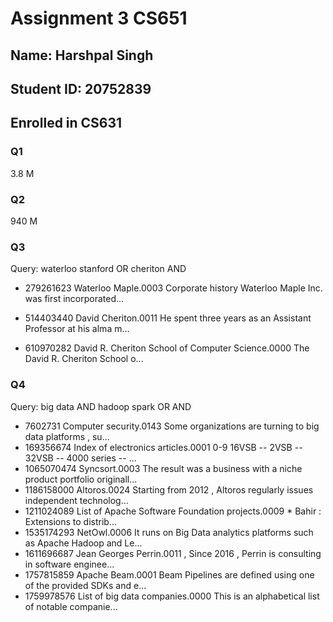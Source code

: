 # Assignment 3 CS651

## Name: Harshpal Singh

## Student ID: 20752839

## Enrolled in CS631

### Q1

3.8 M

### Q2

940 M

### Q3

Query: waterloo stanford OR cheriton AND

- 279261623       Waterloo Maple.0003     Corporate history Waterloo Maple Inc. was first   incorporated...

- 514403440       David Cheriton.0011     He spent three years as an Assistant Professor at his alma m...
- 610970282       David R. Cheriton School of Computer Science.0000       The David R. Cheriton School o...

### Q4

Query: big data AND hadoop spark OR AND

- 7602731           Computer security.0143  Some organizations are turning to big data platforms , su...
- 169356674       Index of electronics articles.0001      0-9 16VSB -- 2VSB -- 32VSB -- 4000 series -- ...
- 1065070474     Syncsort.0003   The result was a business with a niche product portfolio originall...
- 1186158000     Altoros.0024    Starting from 2012 , Altoros regularly issues independent technolog...
- 1211024089      List of Apache Software Foundation projects.0009        * Bahir : Extensions to distrib...
- 1535174293      NetOwl.0006     It runs on Big Data analytics platforms such as Apache Hadoop and Le...
- 1611696687      Jean Georges Perrin.0011        , Since 2016 , Perrin is consulting in software enginee...
- 1757815859      Apache Beam.0001    Beam Pipelines are defined using one of the provided SDKs and e...
- 1759978576      List of big data companies.0000 This is an alphabetical list of notable companie...
